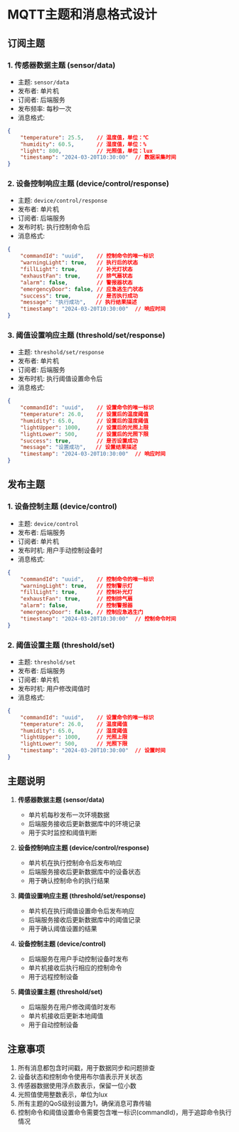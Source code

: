 # MQTT主题和消息格式设计

## 订阅主题

### 1. 传感器数据主题 (sensor/data)
- 主题: `sensor/data`
- 发布者: 单片机
- 订阅者: 后端服务
- 发布频率: 每秒一次
- 消息格式:
```json
{
    "temperature": 25.5,    // 温度值，单位：℃
    "humidity": 60.5,       // 湿度值，单位：%
    "light": 800,           // 光照值，单位：lux
    "timestamp": "2024-03-20T10:30:00"  // 数据采集时间
}
```

### 2. 设备控制响应主题 (device/control/response)
- 主题: `device/control/response`
- 发布者: 单片机
- 订阅者: 后端服务
- 发布时机: 执行控制命令后
- 消息格式:
```json
{
    "commandId": "uuid",    // 控制命令的唯一标识
    "warningLight": true,   // 执行后的状态
    "fillLight": true,      // 补光灯状态
    "exhaustFan": true,     // 排气扇状态
    "alarm": false,         // 警报器状态
    "emergencyDoor": false, // 应急逃生门状态
    "success": true,        // 是否执行成功
    "message": "执行成功",   // 执行结果描述
    "timestamp": "2024-03-20T10:30:00"  // 响应时间
}
```

### 3. 阈值设置响应主题 (threshold/set/response)
- 主题: `threshold/set/response`
- 发布者: 单片机
- 订阅者: 后端服务
- 发布时机: 执行阈值设置命令后
- 消息格式:
```json
{
    "commandId": "uuid",    // 设置命令的唯一标识
    "temperature": 26.0,    // 设置后的温度阈值
    "humidity": 65.0,       // 设置后的湿度阈值
    "lightUpper": 1000,     // 设置后的光照上限
    "lightLower": 500,      // 设置后的光照下限
    "success": true,        // 是否设置成功
    "message": "设置成功",   // 设置结果描述
    "timestamp": "2024-03-20T10:30:00"  // 响应时间
}
```

## 发布主题

### 1. 设备控制主题 (device/control)
- 主题: `device/control`
- 发布者: 后端服务
- 订阅者: 单片机
- 发布时机: 用户手动控制设备时
- 消息格式:
```json
{
    "commandId": "uuid",    // 控制命令的唯一标识
    "warningLight": true,   // 控制警示灯
    "fillLight": true,      // 控制补光灯
    "exhaustFan": true,     // 控制排气扇
    "alarm": false,         // 控制警报器
    "emergencyDoor": false, // 控制应急逃生门
    "timestamp": "2024-03-20T10:30:00"  // 控制命令时间
}
```

### 2. 阈值设置主题 (threshold/set)
- 主题: `threshold/set`
- 发布者: 后端服务
- 订阅者: 单片机
- 发布时机: 用户修改阈值时
- 消息格式:
```json
{
    "commandId": "uuid",    // 设置命令的唯一标识
    "temperature": 26.0,    // 温度阈值
    "humidity": 65.0,       // 湿度阈值
    "lightUpper": 1000,     // 光照上限
    "lightLower": 500,      // 光照下限
    "timestamp": "2024-03-20T10:30:00"  // 设置时间
}
```

## 主题说明

1. **传感器数据主题 (sensor/data)**
   - 单片机每秒发布一次环境数据
   - 后端服务接收后更新数据库中的环境记录
   - 用于实时监控和阈值判断

2. **设备控制响应主题 (device/control/response)**
   - 单片机在执行控制命令后发布响应
   - 后端服务接收后更新数据库中的设备状态
   - 用于确认控制命令的执行结果

3. **阈值设置响应主题 (threshold/set/response)**
   - 单片机在执行阈值设置命令后发布响应
   - 后端服务接收后更新数据库中的阈值记录
   - 用于确认阈值设置的结果

4. **设备控制主题 (device/control)**
   - 后端服务在用户手动控制设备时发布
   - 单片机接收后执行相应的控制命令
   - 用于远程控制设备

5. **阈值设置主题 (threshold/set)**
   - 后端服务在用户修改阈值时发布
   - 单片机接收后更新本地阈值
   - 用于自动控制设备

## 注意事项

1. 所有消息都包含时间戳，用于数据同步和问题排查
2. 设备状态和控制命令使用布尔值表示开关状态
3. 传感器数据使用浮点数表示，保留一位小数
4. 光照值使用整数表示，单位为lux
5. 所有主题的QoS级别设置为1，确保消息可靠传输
6. 控制命令和阈值设置命令需要包含唯一标识(commandId)，用于追踪命令执行情况 
